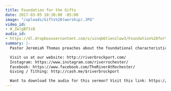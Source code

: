 ```yaml
---
title: Foundation for the Gifts
date: 2017-03-05 10:30:00 -05:00
image: "/uploads/Gifts%20(worship).JPG"
video_id:
- W_ZwlgBf1sQ
audio_id:
- https://dl.dropboxusercontent.com/s/uinqb6tienzlow3/Foundation%20for%20the%20Gifts.mp3?dl=0
summary: |-
  Pastor Jeremiah Thomas preaches about the foundational characteristics of a person who practices the gifts of the spirit.

  Visit us at our website: http://riverbrockport.com/
  Instagram: https://www.instagram.com/riverrochester/
  Facebook: https://www.facebook.com/TheRiverAtRochester/
  Giving / Tithing: http://cash.me/$riverbrockport

  Want to download the audio for this sermon? Visit this link: https://riverbrockport.com/sermons/foundation-for-the-gifts.html and follow the instructions
---
```


